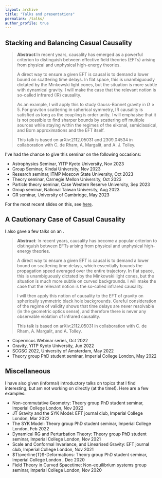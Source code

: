 ```yaml
---
layout: archive
title: "Talks and presentations"
permalink: /talks/
author_profile: true
---
```


## Stacking and Balancing Casual Causality

> **Abstract**:In recent years, causality has emerged as a powerful criterion to distinguish between effective field theories (EFTs) arising from physical and unphysical high-energy theories. 
>
>A direct way to ensure a given EFT is causal is to demand a lower bound on scattering time delays. In flat space, this is unambiguously dictated by the Minkowski light cones, but the situation is more subtle with dynamical gravity. I will make the case that the relevant notion is so-called infrared (IR) causality. 
>
>As an example, I will apply this to study Gauss-Bonnet gravity in $D \geq 5$. For graviton scattering in spherical symmetry, IR causality is satisfied as long as the coupling is order unity. I will emphasise that it is not possible to find sharper bounds by scattering off multiple sources while staying within the regimes of the eikonal, semiclassical, and Born approximations and the EFT itself.
>
>This talk is based on arXiv:2112.05031 and 2309.04534 in collaboration with C. de Rham, A. Margalit, and A. J. Tolley. 

I've had the chance to give this seminar on the following occasions:

- Astrophysics Seminar, YITP Kyoto University, Nov 2023
- Group Seminar, Kindai University, Nov 2023
- Research seminar, ITMP Moscow State University, Oct 2023
- Theory seminar, Carnegie Mellon University, Oct 2023
- Particle theory seminar, Case Western Reserve University, Sep 2023
- Group seminar, National Taiwan University, Aug 2023
- GR seminar, University of Cambridge, May 2023 

For the most recent slides on this, see [here]().

## A Cautionary Case of Casual Causality

I also gave a few talks on an . 

>**Abstract**: In recent years, causality has become a popular criterion to distinguish between EFTs arising from physical and unphysical high-energy theories. 
>
>A direct way to ensure a given EFT is causal is to demand a lower bound on scattering time delays, which essentially bounds the propagation speed averaged over the entire trajectory. In flat space, this is unambiguously dictated by the Minkowski light cones, but the situation is much more subtle on curved backgrounds. I will make the case that the relevant notion is the so-called infrared causality. 
>
>I will then apply this notion of causality to the EFT of gravity on spherically symmetric black hole backgrounds. Careful consideration of the regime of validity shows that time delays are never resolvable (in the geometric optics sense), and therefore there is never any observable violation of infrared causality.
>
>This talk is based on arXiv:2112.05031 in collaboration with C. de Rham, A. Margalit, and A. Tolley. 

- Copernicus Webinar series, Oct 2022
- Gravity, YITP Kyoto University, Jun 2022
- SCGSC 2022, University of Amsterdam, May 2022
- Theory group PhD student seminar, Imperial College London, May 2022 

## Miscellaneous

I have also given (informal) introductory talks on topics that I find interesting, but am not working on directly (at the time!).
Here are a few examples: 

- Non-commutative Geometry: Theory group PhD student seminar, Imperial College London, Nov 2022 
- JT Gravity and the SYK Model: EFT journal club, Imperial College London, Mar 2022 
- The SYK Model: Theory group PhD student seminar, Imperial College London, Feb 2022 
- Dynamical RG and Perturbation Theory: Theory group PhD student seminar, Imperial College London, Nov 2021 
- Scale and Conformal Invariance, and Linearised Gravity: EFT journal club, Imperial College London, Nov 2021 
- $T\overline{T}$-Deformations: Theory group PhD student seminar, Imperial College London , Dec 2020 
- Field Theory in Curved Spacetime: Non-equilibrium systems group seminar, Imperial College London, Nov 2020 
